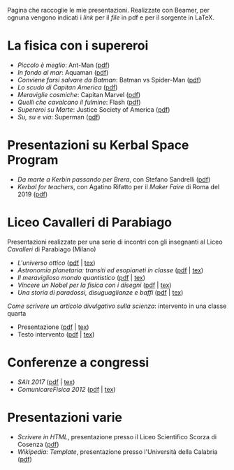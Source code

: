 Pagina che raccoglie le mie presentazioni. Realizzate con Beamer, per ognuna vengono indicati i *link* per il *file* in pdf e per il sorgente in LaTeX.

# La fisica con i supereroi

* *Piccolo è meglio*: Ant-Man ([pdf](https://github.com/ulaulaman/presentazioni/blob/master/supereroi/ant-man.pdf))
* *In fondo al mar*: Aquaman ([pdf](https://github.com/ulaulaman/presentazioni/blob/master/supereroi/aquaman.pdf))
* *Conviene farsi salvare da Batman*: Batman vs Spider-Man ([pdf](https://github.com/ulaulaman/presentazioni/blob/master/supereroi/batman_spiderman.pdf))
* *Lo scudo di Capitan America* ([pdf](https://github.com/ulaulaman/presentazioni/blob/master/supereroi/cap_america.pdf))
* *Meraviglie cosmiche*: Capitan Marvel ([pdf](https://github.com/ulaulaman/presentazioni/blob/master/supereroi/cap_marvel.pdf))
* *Quelli che cavalcano il fulmine*: Flash ([pdf](https://github.com/ulaulaman/presentazioni/blob/master/supereroi/flash.pdf))
* *Supereroi su Marte*: Justice Society of America ([pdf](https://github.com/ulaulaman/presentazioni/blob/master/supereroi/jsa_marte.pdf))
* *Su, su e via*: Superman ([pdf](https://github.com/ulaulaman/presentazioni/blob/master/supereroi/superman.pdf))

# Presentazioni su Kerbal Space Program

* *Da marte a Kerbin passando per Brera*, con Stefano Sandrelli ([pdf](https://github.com/ulaulaman/presentazioni/blob/master/kerbal/intro_kerbal.pdf))
* *Kerbal for teachers*, con Agatino Rifatto per il *Maker Faire* di Roma del 2019 ([pdf](https://github.com/ulaulaman/presentazioni/blob/master/kerbal/kerbal_roma.pdf))

# Liceo Cavalleri di Parabiago

Presentazioni realizzate per una serie di incontri con gli insegnanti al Liceo *Cavalleri* di Parabiago (Milano)

* *L'universo ottico* ([pdf](https://github.com/ulaulaman/presentazioni/blob/master/parabiago/pdf/universo_ottico.pdf) | [tex](https://github.com/ulaulaman/presentazioni/blob/master/parabiago/universo_ottico.tex))
* *Astronomia planetaria: transiti ed esopianeti in classe* ([pdf](https://github.com/ulaulaman/presentazioni/blob/master/parabiago/pdf/transito.pdf) | [tex](https://github.com/ulaulaman/presentazioni/blob/master/parabiago/transito.tex))
* *Il meraviglioso mondo quantistico* ([pdf](https://github.com/ulaulaman/presentazioni/blob/master/parabiago/pdf/mondo_quantistico.pdf) | [tex](https://github.com/ulaulaman/presentazioni/blob/master/parabiago/mondo_quantistico.tex))
* *Vincere un Nobel per la fisica con i disegni* ([pdf](https://github.com/ulaulaman/presentazioni/blob/master/parabiago/pdf/feynman.pdf) | [tex](https://github.com/ulaulaman/presentazioni/blob/master/parabiago/feynman.tex))
* *Una storia di paradossi, disuguaglianze e baffi* ([pdf](https://github.com/ulaulaman/presentazioni/blob/master/parabiago/pdf/paradossi_disuguaglianze.pdf) | [tex](https://github.com/ulaulaman/presentazioni/blob/master/parabiago/paradossi_disuguaglianze.tex))

*Come scrivere un articolo divulgativo sulla scienza*: intervento in una classe quarta
* Presentazione ([pdf](https://github.com/ulaulaman/presentazioni/blob/master/parabiago/pdf/parabiago_IFS.pdf) | [tex](https://github.com/ulaulaman/presentazioni/blob/master/parabiago/parabiago_IFS.tex))
* Testo intervento ([pdf](https://github.com/ulaulaman/presentazioni/blob/master/parabiago/pdf/parabiago_IFS-articolo.pdf) | [tex](https://github.com/ulaulaman/presentazioni/blob/master/parabiago/parabiago_IFS-articolo.tex))

# Conferenze a congressi

* *SAIt 2017* ([pdf](https://github.com/ulaulaman/presentazioni/blob/master/conferenze/pdf/SAIt2017-filippelli_barbalini.pdf) | [tex](https://github.com/ulaulaman/presentazioni/blob/master/conferenze/comunicarefisica2012.tex))
* *ComunicareFisica 2012* ([pdf](https://github.com/ulaulaman/presentazioni/blob/master/conferenze/pdf/comunicarefisica2012.pdf) | [tex](https://github.com/ulaulaman/presentazioni/blob/master/conferenze/SAIt2017.tex))

# Presentazioni varie

* *Scrivere in HTML*, presentazione presso il Liceo Scientifico Scorza di Cosenza ([pdf](https://github.com/ulaulaman/presentazioni/blob/master/conferenze/pdf/html.pdf))
* *Wikipedia: Template*, presentazione presso l'Università della Calabria ([pdf](https://github.com/ulaulaman/presentazioni/blob/master/conferenze/pdf/wikiT.pdf))